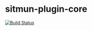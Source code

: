 # sitmun-plugin-core
[![Build Status](https://travis-ci.org/sitmun/sitmun-plugin-core.svg?branch=master)](https://travis-ci.org/sitmun/sitmun-plugin-core)
